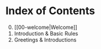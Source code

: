 # Index of Contents

0. [[00-welcome|Welcome]]
1. Introduction & Basic Rules
2. Greetings & Introductions